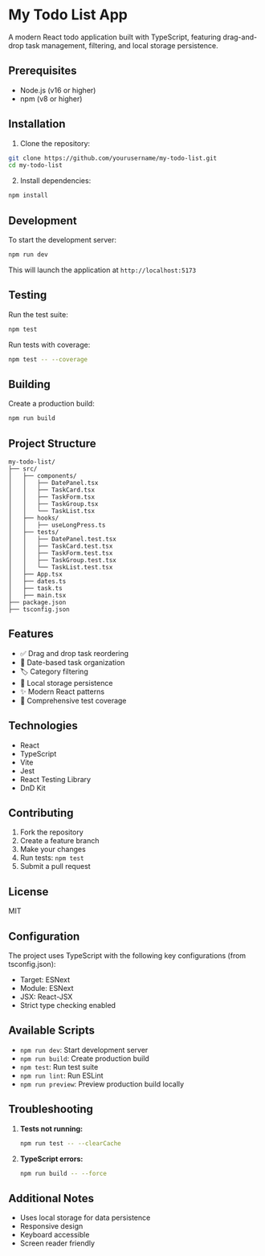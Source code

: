 # My Todo List App

A modern React todo application built with TypeScript, featuring drag-and-drop task management, filtering, and local storage persistence.

## Prerequisites

- Node.js (v16 or higher)
- npm (v8 or higher)

## Installation

1. Clone the repository:

```bash
git clone https://github.com/yourusername/my-todo-list.git
cd my-todo-list
```

2. Install dependencies:

```bash
npm install
```

## Development

To start the development server:

```bash
npm run dev
```

This will launch the application at `http://localhost:5173`

## Testing

Run the test suite:

```bash
npm test
```

Run tests with coverage:

```bash
npm test -- --coverage
```

## Building

Create a production build:

```bash
npm run build
```

## Project Structure

```
my-todo-list/
├── src/
│   ├── components/
│   │   ├── DatePanel.tsx
│   │   ├── TaskCard.tsx
│   │   ├── TaskForm.tsx
│   │   ├── TaskGroup.tsx
│   │   └── TaskList.tsx
│   ├── hooks/
│   │   ├── useLongPress.ts
│   ├── tests/
│   │   ├── DatePanel.test.tsx
│   │   ├── TaskCard.test.tsx
│   │   ├── TaskForm.test.tsx
│   │   ├── TaskGroup.test.tsx
│   │   └── TaskList.test.tsx
│   ├── App.tsx
│   ├── dates.ts
│   ├── task.ts
│   ├── main.tsx
├── package.json
├── tsconfig.json
```

## Features

- ✅ Drag and drop task reordering
- 📅 Date-based task organization
- 🏷️ Category filtering
- 💾 Local storage persistence
- ✨ Modern React patterns
- 🧪 Comprehensive test coverage

## Technologies

- React
- TypeScript
- Vite
- Jest
- React Testing Library
- DnD Kit

## Contributing

1. Fork the repository
2. Create a feature branch
3. Make your changes
4. Run tests: `npm test`
5. Submit a pull request

## License

MIT

## Configuration

The project uses TypeScript with the following key configurations (from tsconfig.json):

- Target: ESNext
- Module: ESNext
- JSX: React-JSX
- Strict type checking enabled

## Available Scripts

- `npm run dev`: Start development server
- `npm run build`: Create production build
- `npm test`: Run test suite
- `npm run lint`: Run ESLint
- `npm run preview`: Preview production build locally

## Troubleshooting

1. **Tests not running:**

   ```bash
   npm run test -- --clearCache
   ```

2. **TypeScript errors:**
   ```bash
   npm run build -- --force
   ```

## Additional Notes

- Uses local storage for data persistence
- Responsive design
- Keyboard accessible
- Screen reader friendly
